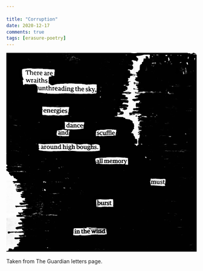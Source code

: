 ```yaml
---

title: "Corruption"
date: 2020-12-17
comments: true
tags: [erasure-poetry]
---
```

<img src="/assets/images/articles/Corruption.jpeg" class="responsive"><br>

Taken from The Guardian letters page.

